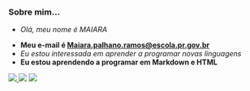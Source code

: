 ### Sobre mim...
- _Olá, meu nome é MAIARA_ </p>
- **Meu e-mail é Maiara.palhano.ramos@escola.pr.gov.br**
- <i>Eu estou interessada em aprender a programar novas linguagens</i>
- <B>Eu estou aprendendo a programar em Markdown e HTML</B>

[![](https://img.shields.io/badge/Netflix-E50914?style=for-the-badge&logo=netflix&logoColor=white)
](http://netflix.com.br)
[![](https://img.shields.io/badge/YouTube-FF0000?style=for-the-badge&logo=youtube&logoColor=white)](http://youtube.com.br)
[![](https://img.shields.io/badge/Instagram-E4405F?style=for-the-badge&logo=instagram&logoColor=white)](http://instagram.com)

